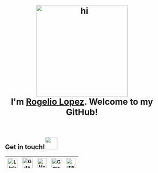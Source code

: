 <h1 align="center"><img src="https://media.giphy.com/media/26xBukhJ0i8KXADYc/giphy.gif" alt = "hi" height="300px"> <br >I'm <a href="https://www.linkedin.com/in/rogelio-j-lopez/">Rogelio Lopez</a>. Welcome to my GitHub!</h1>


<br>

<h2>
Get in touch!<img src="https://media.giphy.com/media/mGo8dkPOF6GLm/giphy.gif" height="40px">
</h2>

| [<img src="https://www.svgrepo.com/show/57068/linkedin.svg" alt="Linkedin Logo" width="32">](https://www.linkedin.com/in/rogelio-j-lopez/) | [<img src="https://cdn.svgporn.com/logos/github-icon.svg" alt="Github logo" width="34">](https://github.com/rogelio-lopez) | [<img src="https://www.svgrepo.com/show/314107/hackerrank.svg" alt="HackerRank Logo" width="30">](https://www.hackerrank.com/rogejlopez) | [<img src="https://github.com/tusharnankani/tusharnankani/blob/master/Assets/Gmail.svg" alt="Gmail logo" height="32">](mailto:rogejlopez@gmail.com) | [<img src="https://www.svgrepo.com/show/293019/web-website.svg" alt="my site" height="32">](https://rogeliolopez.com)
|:---:|:---:|:---:|:---:|:---:|
<br>
<br>

